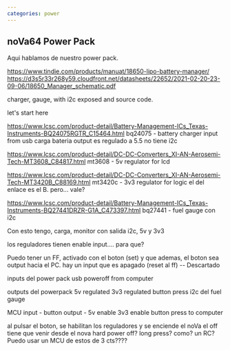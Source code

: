 ```yaml
---
categories: power
---
```


## noVa64 Power Pack

Aqui hablamos de nuestro power pack.

https://www.tindie.com/products/manuat/18650-lipo-battery-manager/
https://d3s5r33r268y59.cloudfront.net/datasheets/22652/2021-02-20-23-09-06/18650_Manager_schematic.pdf

charger, gauge, with i2c exposed and source code.

let's start here


https://www.lcsc.com/product-detail/Battery-Management-ICs_Texas-Instruments-BQ24075RGTR_C15464.html
bq24075 - battery charger
   input from usb
   carga bateria
   output es regulado a 5.5
   no tiene i2c

https://www.lcsc.com/product-detail/DC-DC-Converters_XI-AN-Aerosemi-Tech-MT3608_C84817.html
mt3608  - 5v regulator  for lcd

https://www.lcsc.com/product-detail/DC-DC-Converters_XI-AN-Aerosemi-Tech-MT3420B_C88169.html
mt3420c - 3v3 regulator for logic
el del enlace es el B. pero... vale?

https://www.lcsc.com/product-detail/Battery-Management-ICs_Texas-Instruments-BQ27441DRZR-G1A_C473397.html
bq27441 - fuel gauge con i2c
  
Con esto tengo, carga, monitor con salida i2c, 5v y 3v3

los reguladores tienen enable input.... para que?

Puedo tener un FF, activado con el boton (set) y que ademas, el boton sea output hacia el PC. hay un input que es apagado (reset al ff) -- Descartado


inputs del power pack
  usb
  poweroff from computer

outputs del powerpack
  5v regulated
  3v3 regulated
  button press
  i2c del fuel gauge

MCU
  input - button
  output -  5v enable 
            3v3 enable
            button press to computer



al pulsar el boton, se habilitan los reguladores y se enciende el noVa
el off tiene que venir desde el nova
hard power off? long press? como? un RC?
Puedo usar un MCU de estos de 3 cts????







